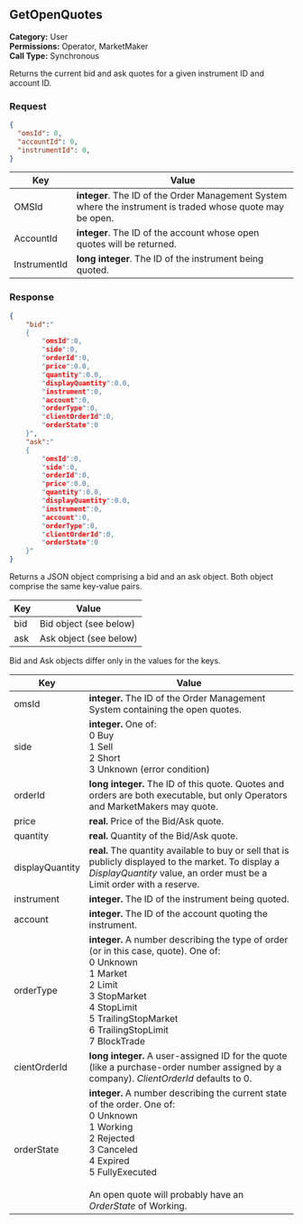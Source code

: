 ## GetOpenQuotes

**Category:** User<br />**Permissions:** Operator, MarketMaker<br />**Call Type:** Synchronous

Returns the current bid and ask quotes for a given instrument ID and account ID.

### Request

```json
{
  "omsId": 0,
  "accountId": 0,
  "instrumentId": 0,
}
```

| Key       | Value                                                        |
| ------------ | ------------------------------------------------------------ |
| OMSId        | **integer**. The ID of the Order Management System where the instrument is traded whose quote may be open. |
| AccountId    | **integer**. The ID of the account whose open quotes will be returned. |
| InstrumentId | **long integer**. The ID of the instrument being quoted.     |

### Response

```json
{
    "bid":"
    {
        "omsId":0,
        "side":0,
        "orderId":0,
        "price":0.0,
        "quantity":0.0,
        "displayQuantity":0.0,
        "instrument":0,
        "account":0,
        "orderType":0,
        "clientOrderId":0,
        "orderState":0
	}",
	"ask":"
	{
    	"omsId":0,
        "side":0,
        "orderId":0,
        "price":0.0,
        "quantity":0.0,
        "displayQuantity":0.0,
        "instrument":0,
        "account":0,
        "orderType":0,
        "clientOrderId":0,
        "orderState":0
    }"
}
```

Returns a JSON object comprising a bid and an ask object. Both object comprise the same key-value pairs.

| Key | Value                  |
| ------ | ---------------------- |
| bid   | Bid object (see below) |
| ask  | Ask object (see below) |

Bid and Ask objects differ only in the values for the keys.

| Key           | Value                                                        |
| ---------------- | ------------------------------------------------------------ |
| omsId | **integer.** The ID of the Order Management System containing the open quotes. |
| side            | **integer.** One of:<br />0 Buy<br />1 Sell<br />2 Short<br />3 Unknown (error condition) |
| orderId         | **long integer.** The ID of this quote. Quotes and orders are both executable, but only Operators and MarketMakers may quote. |
| price           | **real.** Price of the Bid/Ask quote.                        |
| quantity        | **real.** Quantity of the Bid/Ask quote.                     |
| displayQuantity | **real.** The quantity available to buy or sell that is publicly displayed to the market. To display a *DisplayQuantity* value, an order must be a Limit order with a reserve. |
| instrument      | **integer.** The ID of the instrument being quoted.          |
| account         | **integer.** The ID of the account quoting the instrument.   |
| orderType       | **integer.** A number describing the type of order (or in this case, quote). One of:<br />0 Unknown<br />1 Market<br />2 Limit<br />3 StopMarket<br />4 StopLimit<br />5 TrailingStopMarket<br />6 TrailingStopLimit<br />7 BlockTrade |
| cientOrderId  | **long integer.** A user-assigned ID for the quote (like a purchase-order number assigned by a company). *ClientOrderId* defaults to 0. |
| orderState      | **integer.**  A number describing the current state of the order. One of:<br />0 Unknown<br />1 Working<br />2 Rejected<br />3 Canceled<br />4 Expired<br />5 FullyExecuted<br /><br />An open quote will probably have an *OrderState* of Working. |

